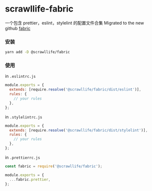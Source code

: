 # scrawllife-fabric

一个包含 prettier，eslint，stylelint 的配置文件合集
Migrated to the new github [fabric](https://github.com/scrawllife/scrawllife-fabric)

### 安装

```bash
yarn add -D @scrawllife/fabric
```

### 使用

in `.eslintrc.js`

```js
module.exports = {
  extends: [require.resolve('@scrawllife/fabric/dist/eslint')],
  rules: {
    // your rules
  },
};
```

in `.stylelintrc.js`

```js
module.exports = {
  extends: [require.resolve('@scrawllife/fabric/dist/stylelint')],
  rules: {
    // your rules
  },
};
```


in `.prettierrc.js`

```js
const fabric = require('@scrawllife/fabric');

module.exports = {
  ...fabric.prettier,
};

```
